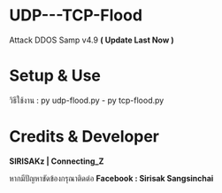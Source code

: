 # UDP---TCP-Flood
Attack DDOS Samp v4.9 **( Update Last Now )**
# Setup & Use  
วิธีใช้งาน : py udp-flood.py - py tcp-flood.py 
# Credits & Developer 
**SIRISAKz | Connecting_Z**

หากมีปัญหาขัดข้องกรุณาติดต่อ **Facebook : Sirisak Sangsinchai**
